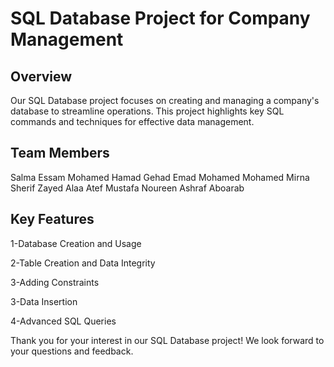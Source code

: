 # SQL Database Project for Company Management

## Overview
Our SQL Database project focuses on creating and managing a company's database to streamline operations. This project highlights key SQL commands and techniques for effective data management.

## Team Members
Salma Essam Mohamed Hamad
Gehad Emad Mohamed Mohamed
Mirna Sherif Zayed
Alaa Atef Mustafa
Noureen Ashraf Aboarab

## Key Features
1-Database Creation and Usage

2-Table Creation and Data Integrity

3-Adding Constraints


3-Data Insertion

4-Advanced SQL Queries



Thank you for your interest in our SQL Database project! We look forward to your questions and feedback.
